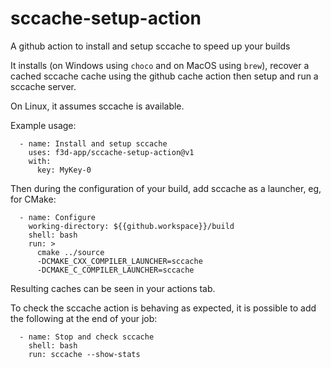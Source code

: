 # sccache-setup-action

A github action to install and setup sccache to speed up your builds

It installs (on Windows using `choco` and on MacOS using `brew`), recover a cached sccache cache using the github cache action
then setup and run a sccache server.

On Linux, it assumes sccache is available.

Example usage:

```
  - name: Install and setup sccache
    uses: f3d-app/sccache-setup-action@v1
    with:
      key: MyKey-0
```


Then during the configuration of your build, add sccache as a launcher, eg, for CMake:

```
  - name: Configure
    working-directory: ${{github.workspace}}/build
    shell: bash
    run: >
      cmake ../source
      -DCMAKE_CXX_COMPILER_LAUNCHER=sccache
      -DCMAKE_C_COMPILER_LAUNCHER=sccache
```

Resulting caches can be seen in your actions tab.

To check the sccache action is behaving as expected, it is possible to add the following at the end of your job:

```
  - name: Stop and check sccache
    shell: bash
    run: sccache --show-stats
```
